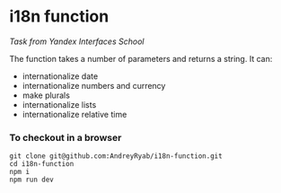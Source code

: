# i18n function

*Task from Yandex Interfaces School*

The function takes a number of parameters and returns a string. It can:
- internationalize date
- internationalize numbers and currency
- make plurals
- internationalize lists
- internationalize relative time

### To checkout in a browser
```
git clone git@github.com:AndreyRyab/i18n-function.git
cd i18n-function
npm i
npm run dev
```

